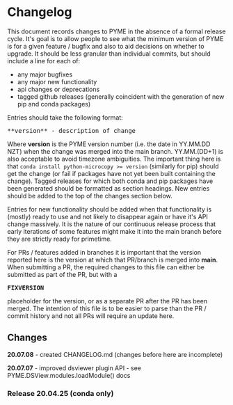# Changelog

This document records changes to PYME in the absence of a formal release cycle. It's goal is to allow people to see what
the minimum version of PYME is for a given feature / bugfix and also to aid decisions on whether to upgrade.
It should be less granular than individual commits, but should include a line for each of:
    
- any major bugfixes
- any major new functionality
- api changes or deprecations
- tagged github releases (generally coincident with the generation of new pip and conda packages)

Entries should take the following format:

<pre>
**version** - description of change
</pre>

Where **version** is the PYME version number (i.e. the date in YY.MM.DD NZT) when the change was merged into the main
branch. YY.MM.(DD+1) is also acceptable to avoid timezone ambiguities. The important thing here is that 
`conda install python-microcopy >= version` (similarly for pip) should get the change (or fail if packages have not yet 
been built containing the change). Tagged releases for which both conda and pip packages have been generated should be
formatted as section headings. New entries should be added to the top of the changes section below.

Entries for new functionality should be added when that functionality is (mostly) ready to use and not likely to 
disappear again or have it's API change massively. It is the nature of our continuous release process that early 
iterations of some features might make it into the main branch before they are strictly ready for primetime. 

For PRs / features added in branches it is important that the version reported here is the version at which that PR/branch
is merged into **main**. When submitting a PR, the required changes to this file can either be submitted as part of the 
PR, but with a <pre>**FIXVERSION**</pre> placeholder for the version, or as a separate PR after the PR has been merged. 
The intention of this file is to be easier to parse than the PR / commit history and not all PRs will require an update here.

## Changes

**20.07.08** - created CHANGELOG.md (changes before here are incomplete)

**20.07.07** - improved dsviewer plugin API - see PYME.DSView.modules.loadModule() docs

### Release 20.04.25 (conda only)